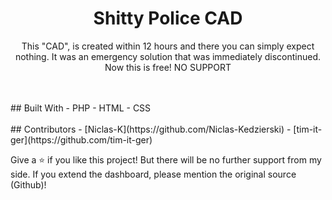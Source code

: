 <h1 align="center">Shitty Police CAD</h1>
<p align="center">This "CAD", is created within 12 hours and there you can simply expect nothing. It was an emergency solution that was immediately discontinued. Now this is free! NO SUPPORT</p>
  
<br />
<br />
## Built With
- PHP
- HTML
- CSS

  
<br />
<br />
## Contributors
- [Niclas-K](https://github.com/Niclas-Kedzierski)
- [tim-it-ger](https://github.com/tim-it-ger)

Give a ⭐️ if you like this project!
But there will be no further support from my side. If you extend the dashboard, please mention the original source (Github)!
